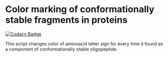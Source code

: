 # Сolor marking of conformationally stable fragments in proteins

[![Codacy Badge](https://api.codacy.com/project/badge/Grade/11c68708db5d4996869892b6df9a1a62)](https://www.codacy.com/app/elaygall/Conf_Stable_Pepts?utm_source=github.com&amp;utm_medium=referral&amp;utm_content=elaygall/Conf_Stable_Pepts&amp;utm_campaign=Badge_Grade)

This script changes color of aminoacid letter sign for every time it found as a component of conformationally stable oligopeptide.
